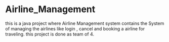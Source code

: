 # Airline_Management
this is a java project where Airline Management system contains the System of managing the airlines like login , cancel and booking a airline for traveling. this project is done as team of 4.

